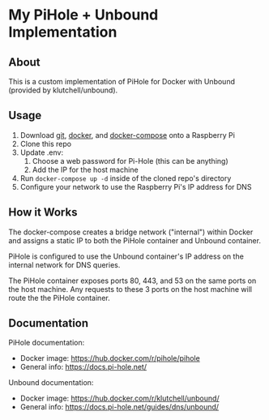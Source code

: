 # My PiHole + Unbound Implementation

## About

This is a custom implementation of PiHole for Docker with Unbound (provided by klutchell/unbound).

## Usage

1. Download [git](https://git-scm.com/download/linux), [docker](https://docs.docker.com/engine/install/), and [docker-compose](https://docs.docker.com/compose/install/) onto a Raspberry Pi
1. Clone this repo
1. Update .env:
   1. Choose a web password for Pi-Hole (this can be anything)
   1. Add the IP for the host machine
1. Run `docker-compose up -d` inside of the cloned repo's directory
1. Configure your network to use the Raspberry Pi's IP address for DNS

## How it Works

The docker-compose creates a bridge network ("internal") within Docker and assigns a static IP to both the PiHole container and Unbound container.

PiHole is configured to use the Unbound container's IP address on the internal network for DNS queries.

The PiHole container exposes ports 80, 443, and 53 on the same ports on the host machine. Any requests to these 3 ports on the host machine will route the the PiHole container.

## Documentation

PiHole documentation:

- Docker image: https://hub.docker.com/r/pihole/pihole
- General info: https://docs.pi-hole.net/

Unbound documentation:

- Docker image: https://hub.docker.com/r/klutchell/unbound/
- General info: https://docs.pi-hole.net/guides/dns/unbound/
